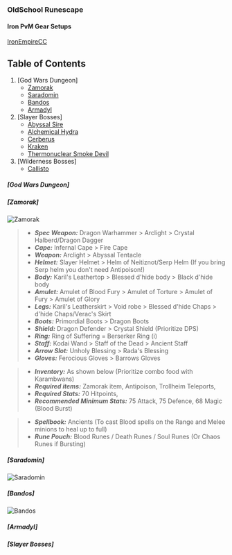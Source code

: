 ### OldSchool Runescape
#### Iron PvM Gear Setups
[IronEmpireCC](https://discord.com/invite/ironempire)

## Table of Contents
1. [God Wars Dungeon]
      - [Zamorak](#zamorak)
      - [Saradomin](#saradomin)
      - [Bandos](#bandos)
      - [Armadyl](#armadyl)
2. [Slayer Bosses]
      - [Abyssal Sire](#abyssal-sire)
      - [Alchemical Hydra](#alchemical-hydra)
      - [Cerberus](#cerberus)
      - [Kraken](#kraken)
      - [Thermonuclear Smoke Devil](#thermonuclear-smoke-devil)
3. [Wilderness Bosses]
      - [Callisto](#callisto)
      
#####  [God Wars Dungeon]
#####  [Zamorak]
![Zamorak](https://i.imgur.com/KMdFBA3.png)
>- ***Spec Weapon:*** Dragon Warhammer > Arclight > Crystal Halberd/Dragon Dagger
>- ***Cape:*** Infernal Cape  > Fire Cape 
>- ***Weapon:*** Arclight > Abyssal Tentacle
>- ***Helmet:*** Slayer Helmet > Helm of Neitiznot/Serp Helm (If you bring Serp helm you don't need Antipoison!)
>- ***Body:*** Karil's Leathertop > Blessed d'hide body > Black d'hide body
>- ***Amulet:***  Amulet of Blood Fury > Amulet of Torture > Amulet of Fury > Amulet of Glory
>- ***Legs:*** Karil's Leatherskirt > Void robe > Blessed d'hide Chaps > d'hide Chaps/Verac's Skirt
>- ***Boots:*** Primordial Boots > Dragon Boots
>- ***Shield:*** Dragon Defender > Crystal Shield (Prioritize DPS)
>- ***Ring:*** Ring of Suffering = Berserker Ring (i)
>- ***Staff:*** Kodai Wand > Staff of the Dead > Ancient Staff
>- ***Arrow Slot:*** Unholy Blessing > Rada's Blessing
>- ***Gloves:*** Ferocious Gloves > Barrows Gloves

>- ***Inventory:*** As shown below (Prioritize combo food with Karambwans)
>- ***Required items:*** Zamorak item, Antipoison, Trollheim Teleports,
>- ***Required Stats:*** 70 Hitpoints, 
>- ***Recommended Minimum Stats:*** 75 Attack, 75 Defence, 68 Magic (Blood Burst)

>- ***Spellbook:*** Ancients (To cast Blood spells on the Range and Melee minions to heal up to full)
>- ***Rune Pouch:*** Blood Runes / Death Runes / Soul Runes (Or Chaos Runes if Bursting)
#####  [Saradomin]
![Saradomin](https://i.imgur.com/icDjzR7.png)
#####  [Bandos]
![Bandos](https://i.imgur.com/13Ybpsi.png)
#####  [Armadyl]

#####  [Slayer Bosses]
